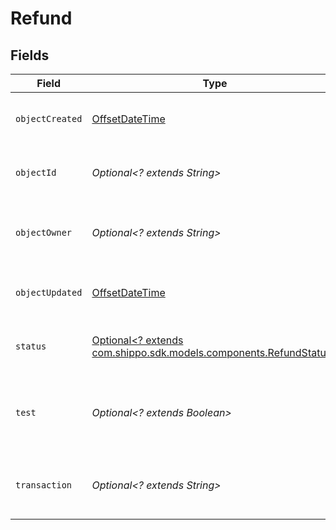 # Refund


## Fields

| Field                                                                                                        | Type                                                                                                         | Required                                                                                                     | Description                                                                                                  | Example                                                                                                      |
| ------------------------------------------------------------------------------------------------------------ | ------------------------------------------------------------------------------------------------------------ | ------------------------------------------------------------------------------------------------------------ | ------------------------------------------------------------------------------------------------------------ | ------------------------------------------------------------------------------------------------------------ |
| `objectCreated`                                                                                              | [OffsetDateTime](https://docs.oracle.com/javase/8/docs/api/java/time/OffsetDateTime.html)                    | :heavy_minus_sign:                                                                                           | Date and time of object creation.                                                                            |                                                                                                              |
| `objectId`                                                                                                   | *Optional<? extends String>*                                                                                 | :heavy_minus_sign:                                                                                           | Unique identifier of the given object.                                                                       | adcfdddf8ec64b84ad22772bce3ea37a                                                                             |
| `objectOwner`                                                                                                | *Optional<? extends String>*                                                                                 | :heavy_minus_sign:                                                                                           | Username of the user who created the object.                                                                 | shippotle@shippo.com                                                                                         |
| `objectUpdated`                                                                                              | [OffsetDateTime](https://docs.oracle.com/javase/8/docs/api/java/time/OffsetDateTime.html)                    | :heavy_minus_sign:                                                                                           | Date and time of last object update.                                                                         |                                                                                                              |
| `status`                                                                                                     | [Optional<? extends com.shippo.sdk.models.components.RefundStatus>](../../models/components/RefundStatus.md) | :heavy_minus_sign:                                                                                           | Indicates the status of the Refund.                                                                          | SUCCESS                                                                                                      |
| `test`                                                                                                       | *Optional<? extends Boolean>*                                                                                | :heavy_minus_sign:                                                                                           | Indicates whether the object has been created in test mode.                                                  |                                                                                                              |
| `transaction`                                                                                                | *Optional<? extends String>*                                                                                 | :heavy_minus_sign:                                                                                           | Object ID of the Transaction to be refunded.                                                                 | 915d94940ea54c3a80cbfa328722f5a1                                                                             |